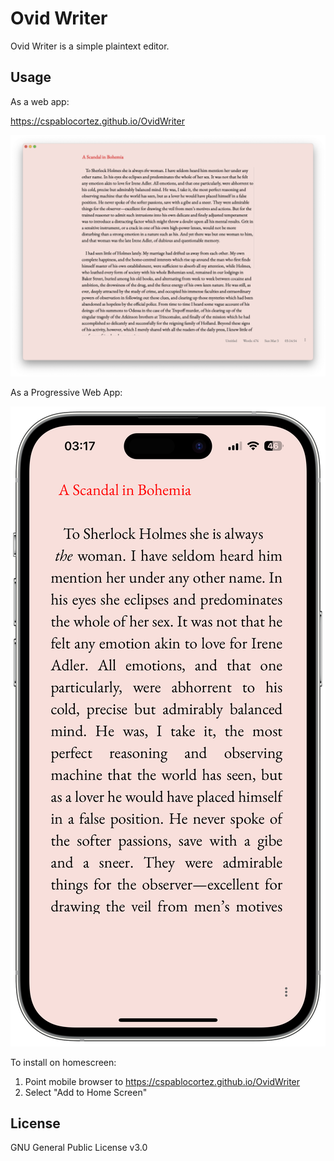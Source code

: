 # Ovid Writer

Ovid Writer is a simple plaintext editor.


## Usage

As a web app:

https://cspablocortez.github.io/OvidWriter

![Screenshot](images/Desktop.png "Desktop View Screenshot")

As a Progressive Web App:

![Screenshot](images/Mobile.PNG "Mobile View Screenshot")

To install on homescreen:

1. Point mobile browser to https://cspablocortez.github.io/OvidWriter 
2. Select "Add to Home Screen"


## License

GNU General Public License v3.0